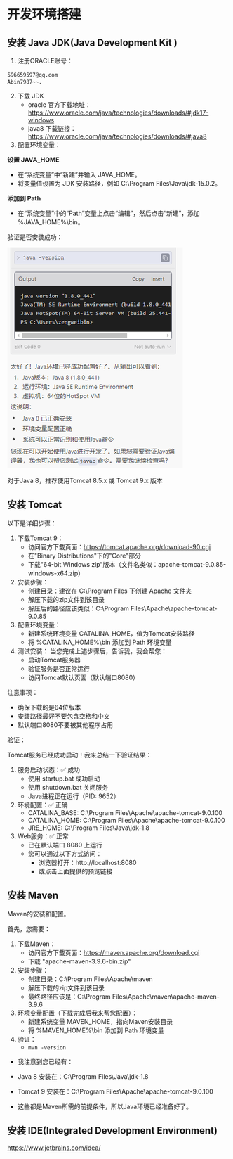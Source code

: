 # 开发环境搭建

## 安装 Java JDK(Java Development Kit )

1. 注册ORACLE账号：
```
596659597@qq.com
Abin7987~~.
```
2. 下载 JDK
   * oracle 官方下载地址：https://www.oracle.com/java/technologies/downloads/#jdk17-windows
   * java8 下载链接：https://www.oracle.com/java/technologies/downloads/#java8
3. 配置环境变量：

**设置 JAVA_HOME**

- 在“系统变量”中“新建”并输入 JAVA_HOME。
- 将变量值设置为 JDK 安装路径，例如 C:\Program Files\Java\jdk-15.0.2。

**添加到 Path**
- 在“系统变量”中的“Path”变量上点击“编辑”，然后点击“新建”，添加 %JAVA_HOME%\bin。

验证是否安装成功：

![](./验证%20Java%20是否正确安装.png)

对于Java 8，推荐使用Tomcat 8.5.x 或 Tomcat 9.x 版本

## 安装 Tomcat
以下是详细步骤：

1. 下载Tomcat 9：
   * 访问官方下载页面：https://tomcat.apache.org/download-90.cgi
   * 在"Binary Distributions"下的"Core"部分
   * 下载"64-bit Windows zip"版本（文件名类似：apache-tomcat-9.0.85-windows-x64.zip）
2. 安装步骤：
   * 创建目录：建议在 C:\Program Files 下创建 Apache 文件夹
   * 解压下载的zip文件到该目录
   * 解压后的路径应该类似：C:\Program Files\Apache\apache-tomcat-9.0.85
3. 配置环境变量：
   * 新建系统环境变量 CATALINA_HOME，值为Tomcat安装路径
   * 将 %CATALINA_HOME%\bin 添加到 Path 环境变量
4. 测试安装： 当您完成上述步骤后，告诉我，我会帮您：
   * 启动Tomcat服务器
   * 验证服务是否正常运行
   * 访问Tomcat默认页面（默认端口8080）

注意事项：

* 确保下载的是64位版本
* 安装路径最好不要包含空格和中文
* 默认端口8080不要被其他程序占用

验证：

Tomcat服务已经成功启动！我来总结一下验证结果：

1. 服务启动状态：✅ 成功
   * 使用 startup.bat 成功启动
   * 使用 shutdown.bat 关闭服务
   * Java进程正在运行（PID: 9652）
2. 环境配置：✅ 正确
   * CATALINA_BASE: C:\Program Files\Apache\apache-tomcat-9.0.100
   * CATALINA_HOME: C:\Program Files\Apache\apache-tomcat-9.0.100
   * JRE_HOME: C:\Program Files\Java\jdk-1.8
3. Web服务：✅ 正常
   * 已在默认端口 8080 上运行
   * 您可以通过以下方式访问：
     * 浏览器打开：http://localhost:8080
     * 或点击上面提供的预览链接

## 安装 Maven

Maven的安装和配置。

首先，您需要：

1. 下载Maven：
   * 访问官方下载页面：https://maven.apache.org/download.cgi
   * 下载 "apache-maven-3.9.6-bin.zip"
2. 安装步骤：
   * 创建目录：C:\Program Files\Apache\maven
   * 解压下载的zip文件到该目录
   * 最终路径应该是：C:\Program Files\Apache\maven\apache-maven-3.9.6
3. 环境变量配置（下载完成后我来帮您配置）：
   * 新建系统变量 MAVEN_HOME，指向Maven安装目录
   * 将 %MAVEN_HOME%\bin 添加到 Path 环境变量
4. 验证：
   * `mvn -version`

* 我注意到您已经有：

* Java 8 安装在：C:\Program Files\Java\jdk-1.8
* Tomcat 9 安装在：C:\Program Files\Apache\apache-tomcat-9.0.100

* 这些都是Maven所需的前提条件，所以Java环境已经准备好了。

## 安装 IDE(Integrated Development Environment)

https://www.jetbrains.com/idea/